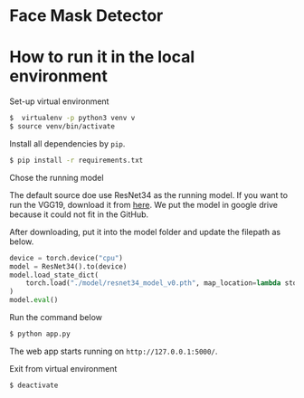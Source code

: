 # Face Mask Detector

# How to run it in the local environment

Set-up virtual environment

```sh
$  virtualenv -p python3 venv v
$ source venv/bin/activate
```

Install all dependencies by `pip`.

```sh
$ pip install -r requirements.txt
```

Chose the running model

The default source doe use ResNet34 as the running model.
If you want to run the VGG19, download it from [here](https://drive.google.com/file/d/1-3xhCa4yDJluwzAeOq1UXZD_puo6QU2B/view?usp=sharing). We put the model in google drive because it could not fit in the GitHub.

After downloading, put it into the model folder and update the filepath as below.

```py
device = torch.device("cpu")
model = ResNet34().to(device)
model.load_state_dict(
    torch.load("./model/resnet34_model_v0.pth", map_location=lambda storage, loc: storage)
)
model.eval()
```

Run the command below

```sh
$ python app.py
```

The web app starts running on `http://127.0.0.1:5000/`.

Exit from virtual environment 

```sh
$ deactivate
```